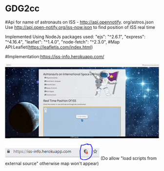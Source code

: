 # GDG2cc
#Api for name of astronauts on ISS - http://api.opennotify. org/astros.json Use http://api.open-notify.org/iss-now.json to find position of ISS real time

Implemented Using NodeJs
packages used:
"ejs": "^2.6.1",
    "express": "^4.16.4",
    "leaflet": "^1.4.0",
    "node-fetch": "^2.3.0",
#Map API:Leaflet(https://leafletjs.com/index.html)    
    
#Implementation:https://iss-info.herokuapp.com/
    
![alt text](https://github.com/ayushsnha/GDG2cc/blob/master/images/Capture.PNG)

![alt text](https://github.com/ayushsnha/GDG2cc/blob/master/images/Capture1.PNG)
(Do allow "load scripts from external source" otherwise map won't appear)
